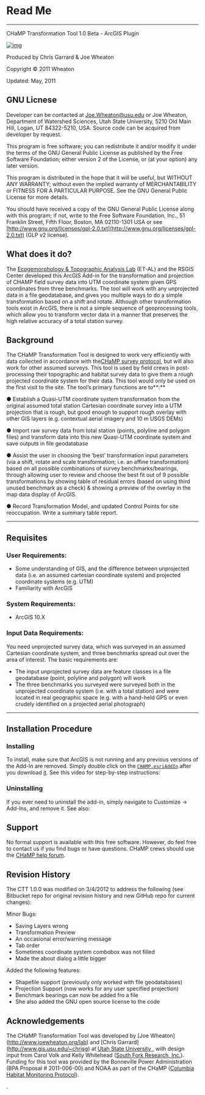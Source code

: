 # Read Me

***

CHaMP Transformation Tool 1.0 Beta - ArcGIS Plugin

[![img](http://gcd.joewheaton.org/_/rsrc/1304924530948/versions/gcd-4-0/gcd-4-help/1-readme-for-gcd-4-0-beta/Ecogeomorphology-%26-Topographic-Analysis-Laboratory2-05_WEB.png)](http://gcd.joewheaton.org/versions/gcd-4-0/gcd-4-help/1-readme-for-gcd-4-0-beta/Ecogeomorphology-%26-Topographic-Analysis-Laboratory2-05_WEB.png?attredirects=0)

Produced by Chris Garrard & Joe Wheaton 

Copyright © 2011 Wheaton

Updated:  May, 2011



## GNU Licnese

Developer can be contacted at [Joe.Wheaton@usu.edu](mailto:Joe.Wheaton@usu.edu) or Joe Wheaton, Department of Watershed Sciences, Utah State University, 5210 Old Main Hill, Logan, UT 84322-5210, USA. Source code can be acquired from developer by request.

This program is free software; you can redistribute it and/or modify it under the terms of the GNU General Public License as published by the Free Software Foundation; either version 2 of the License, or (at your option) any later version.  

This program is distributed in the hope that it will be useful, but WITHOUT ANY WARRANTY; without even the implied warranty of MERCHANTABILITY or FITNESS FOR A PARTICULAR PURPOSE. See the GNU General Public License for more details.

You should have received a copy of the GNU General Public License along with this program; if not, write to the Free Software Foundation, Inc., 51 Franklin Street, Fifth Floor, Boston, MA 02110-1301 USA or see [http://www.gnu.org/licenses/gpl-2.0.txt](http://www.gnu.org/licenses/gpl-2.0.txt) (GLP v2 license).

## What does it do?

The [Ecogemorphology & Topographic Analysis Lab](https://sites.google.com/a/joewheaton.org/www/lab) (ET-AL) and the RSGIS Center developed this ArcGIS Add-in for the transformation and projection of CHAMP field survey data into UTM coordinate system given GPS coordinates from three benchmarks.  The tool will work with any unprojected data in a file geodatabase, and gives you multiple ways to do a simple transformation based on a shift and rotate. Although other transformation tools exist in ArcGIS, there is not a simple sequence of geoprocessing tools, which allow you to transform vector data in a manner that preserves the high relative accuracy of a total station survey.

## Background

The CHaMP Transformation Tool is designed to work very efficiently with data collected in accordance with the[CHaMP survey protocol](http://www.champmonitoring.org/), but will also work for other assumed surveys. This tool is used by field crews in post-processing their topographic and habitat survey data to give them a rough projected coordinate system for their data. This tool would only be used on the first visit to the site. The tool’s primary functions are to**:**

●     Establish a Quasi-UTM coordinate system transformation from the original assumed total station Cartesian coordinate survey into a UTM projection that is rough, but good enough to support rough overlay with other GIS layers (e.g.  contextual aerial imagery and 10 m USGS DEMs)

●     Import raw survey data from total station (points, polyline and polygon files) and transform data into this new Quasi-UTM coordinate system and save outputs in file geodatabase

●     Assist the user in choosing the ‘best’ transformation input parameters (via a shift, rotate and scale transformation; i.e. an affine transformation) based on all possible combinations of survey benchmarks/bearings, through allowing user to review and choose the best fit out of 9 possible transformations by showing table of residual errors (based on using third unused benchmark as a check) & showing a preview of the overlay in the map data display of ArcGIS.

●     Record Transformation Model, and updated Control Points for site reoccupation. Write a summary table report.

------

## Requisites

### User Requirements:

- Some understanding of GIS, and the difference between unprojected data (i.e. an assumed cartesian coordinate system) and projected coordinate systems (e.g. UTM)
- Familiarity with ArcGIS

### System Requirements:

- ArcGIS 10.X 

### Input Data Requirements:

You need unprojected survey data, which was surveyed in an assumed Cartesian coordinate system, and three benchmarks spread out over the area of interest. The basic requirements are:

- The input unprojected survey data are feature classes in a file geodatabase (point, polyline and polygon) will work
- The three benchmarks you surveyed were surveyed both in the unprojected coordinate system (i.e. with a total station) and were located in real geographic space (e.g. with a hand-held GPS or even crudely identified on a projected aerial photograph)

------

## Installation Procedure 

### Installing

To install, make sure that ArcGIS  is not running and any previous versions of the Add-In are removed. Simply double click on the [`CHAMP.esriAddIn`](http://www.gis.usu.edu/~jwheaton/et_al/CHAMP_TransformationTool/CHAMP.esriAddIn) after you download [it](http://www.gis.usu.edu/~jwheaton/et_al/CHAMP_TransformationTool/CHAMP.esriAddIn). See this video for step-by-step instructions:

### Uninstalling

If you ever need to uninstall the add-in, simply navigate to Customize -> Add-Ins, and remove it. See also:

### 

### 

## Support

No formal support is available with this free software. However, do feel free to contact us if you find bugs or have questions. CHaMP crews should use the [CHaMP help forum](http://forum.bluezone.usu.edu/champ/viewforum.php?f=5).

## 

## Revision History

The CTT 1.0.0 was modified on 3/4/2012 to address the following (see Bitbucket repo for original revision history and new GitHub repo for current changes):

Minor Bugs:

- Saving Layers wrong
- Transformation Preview
- An occasional error/warning message
- Tab order
- Sometimes coordinate system combobox was not filled
- Made the about dialog a little bigger

Added the following features:

- Shapefile support (previously only worked with file geodatabases)
- Projection Support (now works for any user specified projection)
- Benchmark bearings can now be added fro a file
- She also added the GNU open source license to the code

## Acknowledgements

The CHaMP Transformation Tool was developed by [Joe Wheaton] (http://www.joewheaton.org/lab) and [Chris Garrard] (http://www.gis.usu.edu/~chrisg) at [Utah State University ](http://cnr.usu.edu/wats), with design input from Carol Volk and Kelly Whitehead ([South Fork Research, Inc.](http://southforkresearch.org/)). Funding for this tool was provided by the Bonneville Power Administration (BPA Proposal # 2011-006-00) and NOAA as part of the CHaMP ([Columbia Habitat Monitoring Protocol](http://www.champmonitoring.org)). 

.